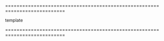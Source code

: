 <!--**
/*-------------------------------------------
    Auto-generated file. Do not modify.
-------------------------------------------

**-->
===========================================================================
<!--type-->template<!--/type-->
===========================================================================

<!--shortDescription-->

<!--/shortDescription-->

<!--fullDescription-->

<!--/fullDescription-->